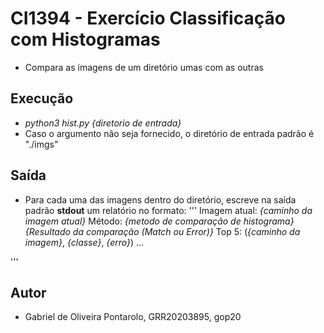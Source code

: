 # CI1394 - Exercício Classificação com Histogramas

* Compara as imagens de um diretório umas com as outras

## Execução

* *python3 hist.py {diretorio de entrada}*
* Caso o argumento não seja fornecido, o diretório de entrada padrão é "./imgs"

## Saída

* Para cada uma das imagens dentro do diretório, escreve na saída padrão **stdout** um relatório no formato:
'''
Imagem atual: *{caminho da imagem atual}*
Método: *{metodo de comparação de histograma}*
*{Resultado da comparação (Match ou Error)}*
Top 5:
(*{caminho da imagem}*, *{classe}*, *{erro}*)
...

'''

## Autor
* Gabriel de Oliveira Pontarolo, GRR20203895, gop20